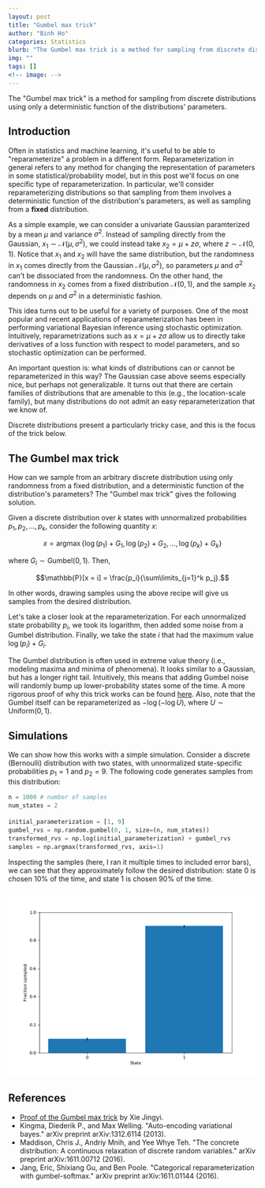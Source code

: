 ```yaml
---
layout: post
title: "Gumbel max trick"
author: "Binh Ho"
categories: Statistics
blurb: "The Gumbel max trick is a method for sampling from discrete distributions using only a deterministic function of the distributions' parameters."
img: ""
tags: []
<!-- image: -->
---
```



The "Gumbel max trick" is a method for sampling from discrete distributions using only a deterministic function of the distributions' parameters.

## Introduction

Often in statistics and machine learning, it's useful to be able to "reparameterize" a problem in a different form. Reparameterization in general refers to any method for changing the representation of parameters in some statistical/probability model, but in this post we'll focus on one specific type of reparameterization. In particular, we'll consider reparameterizing distributions so that sampling from them involves a deterministic function of the distribution's parameters, as well as sampling from a **fixed** distribution.

As a simple example, we can consider a univariate Gaussian paramterized by a mean $\mu$ and variance $\sigma^2$. Instead of sampling directly from the Gaussian, $x_1 \sim \mathcal{N}(\mu, \sigma^2)$, we could instead take $x_2 = \mu + z \sigma$, where $z \sim \mathcal{N}(0, 1)$. Notice that $x_1$ and $x_2$ will have the same distribution, but the randomness in $x_1$ comes directly from the Gaussian $\mathcal{N}(\mu, \sigma^2)$, so parameters $\mu$ and $\sigma^2$ can't be dissociated from the randomness. On the other hand, the randomness in $x_2$ comes from a fixed distribution $\mathcal{N}(0, 1)$, and the sample $x_2$ depends on $\mu$ and $\sigma^2$ in a deterministic fashion.

This idea turns out to be useful for a variety of purposes. One of the most popular and recent applications of reparameterization has been in performing variational Bayesian inference using stochastic optimization. Intuitively, reparametrizations such as $x = \mu + z \sigma$ allow us to directly take derivatives of a loss function with respect to model parameters, and so stochastic optimization can be performed.

An important question is: what kinds of distributions can or cannot be reparameterized in this way? The Gaussian case above seems especially nice, but perhaps not generalizable. It turns out that there are certain families of distributions that are amenable to this (e.g., the location-scale family), but many distributions do not admit an easy reparameterization that we know of. 

Discrete distributions present a particularly tricky case, and this is the focus of the trick below. 

## The Gumbel max trick

How can we sample from an arbitrary discrete distribution using only randomness from a fixed distribution, and a deterministic function of the distribution's parameters? The "Gumbel max trick" gives the following solution.

Given a discrete distribution over $k$ states with unnormalized probabilities $p_1, p_2, \dots, p_k$, consider the following quantity $x$:

$$x = \text{arg}\max \left\{ \log(p_1) + G_1, \log(p_2) + G_2, \dots, \log(p_k) + G_k \right\}$$

where $G_i \sim \text{Gumbel}(0, 1)$. Then, 

$$\mathbb{P}[x = i] = \frac{p_i}{\sum\limits_{j=1}^k p_j}.$$

In other words, drawing samples using the above recipe will give us samples from the desired distribution.

Let's take a closer look at the reparameterization. For each unnormalized state probability $p_i$, we took its logarithm, then added some noise from a Gumbel distribution. Finally, we take the state $i$ that had the maximum value $\log(p_i) + G_i$. 

The Gumbel distribution is often used in extreme value theory (i.e., modeling maxima and minima of phenomena). It looks similar to a Gaussian, but has a longer right tail. Intuitively, this means that adding Gumbel noise will randomly bump up lower-probability states some of the time. A more rigorous proof of why this trick works can be found [here](https://www.hsfzxjy.site/2019-08-01-proof-of-gumbel-max-trick/). Also, note that the Gumbel itself can be reparameterized as $-\log(-\log U)$, where $U \sim \text{Uniform}(0, 1)$.

## Simulations

We can show how this works with a simple simulation. Consider a discrete (Bernoulli) distribution with two states, with unnormalized state-specific probabilities $p_1 = 1$ and $p_2 = 9$. The following code generates samples from this distribution:

```python
n = 1000 # number of samples
num_states = 2

initial_parameterization = [1, 9]
gumbel_rvs = np.random.gumbel(0, 1, size=(n, num_states))
transformed_rvs = np.log(initial_parameterization) + gumbel_rvs
samples = np.argmax(transformed_rvs, axis=1)
```

Inspecting the samples (here, I ran it multiple times to included error bars), we can see that they approximately follow the desired distribution: state $0$ is chosen 10% of the time, and state $1$ is chosen 90% of the time.

![Gumbel max samples](/assets/gumbel_max_samples.png)

## References

- [Proof of the Gumbel max trick](https://www.hsfzxjy.site/2019-08-01-proof-of-gumbel-max-trick/) by Xie Jingyi. 
- Kingma, Diederik P., and Max Welling. "Auto-encoding variational bayes." arXiv preprint arXiv:1312.6114 (2013).
- Maddison, Chris J., Andriy Mnih, and Yee Whye Teh. "The concrete distribution: A continuous relaxation of discrete random variables." arXiv preprint arXiv:1611.00712 (2016).
- Jang, Eric, Shixiang Gu, and Ben Poole. "Categorical reparameterization with gumbel-softmax." arXiv preprint arXiv:1611.01144 (2016).

